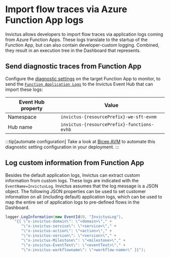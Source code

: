 # Import flow traces via Azure Function App logs
Invictus allows developers to import flow traces via application logs coming from Azure Function Apps. These logs translate to the startup of the Function App, but can also contain developer-custom logging. Combined, they result in an execution tree in the Dashboard that represents.

## Send diagnostic traces from Function App
Configure the [diagnostic settings](https://learn.microsoft.com/en-us/azure/azure-monitor/platform/diagnostic-settings) on the target Function App to monitor, to send the [`Function Application Logs`](https://learn.microsoft.com/en-us/azure/azure-monitor/reference/tables/functionapplogs) to the Invictus Event Hub that can import these logs:

| Event Hub property | Value                                       |
| ------------------ | ------------------------------------------- |
| Namespace          | `invictus-{resourcePrefix}-we-sft-evnm`     |
| Hub name           | `invictus-{resourcePrefix}-functions-evhb`  |

:::tip[automate configuration]
Take a look at [Bicep AVM](https://github.com/Azure/bicep-registry-modules/tree/main/avm/res/insights/diagnostic-setting) to automate this diagnostic setting configuration in your deployment.
:::

## Log custom information from Function App
Besides the default application logs, Invictus can extract custom information from custom logs. These logs are indicated with the `EventName=InvictusLog`. Invictus assumes that the log message is a JSON object. The following JSON properties can be used to set customer information on all (including default) application logs, which can be used to map the entire set of application logs to pre-defined flows in the Dashboard.

```csharp
logger.LogInformation(new EventId(0, "InvictusLog"),
    "{{ \"x-invictus-domain\": \"<domain>\"," +
       "\"x-invictus-service\": \"<service>\"," +
       "\"x-invictus-action\": \"<action>\"," +
       "\"x-invictus-version\": \"<version>\"," +
       "\"x-invictus-Milestone\": \"<milestone>\"," +
       "\"x-invictus-EventText\": \"<eventText>\"," +
       "\"x-invictus-workflowname\": \"<workflow-name>\" }}");
```

